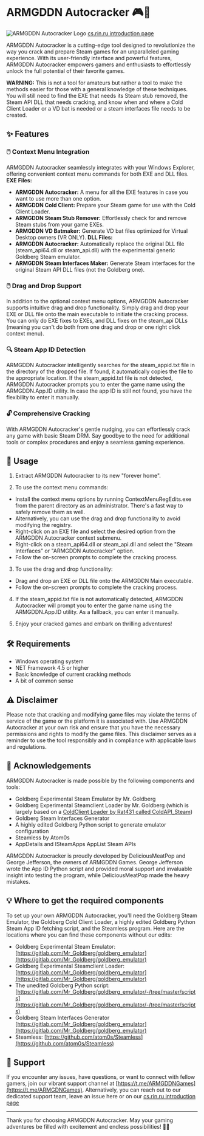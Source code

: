 # ARMGDDN Autocracker 🎮🔧

![ARMGDDN Autocracker Logo](https://github.com/KaladinDMP/ARMGDDN-Autocracker/assets/92135051/ebcf7a21-8e5d-44e2-9165-cb280d8d275c)
[cs.rin.ru introduction page](https://cs.rin.ru/forum/viewtopic.php?f=20&t=141375)

ARMGDDN Autocracker is a cutting-edge tool designed to revolutionize the way you crack and prepare Steam games for an unparalleled gaming experience. With its user-friendly interface and powerful features, ARMGDDN Autocracker empowers gamers and enthusiasts to effortlessly unlock the full potential of their favorite games. 

**WARNING:** This is not a tool for amateurs but rather a tool to make the methods easier for those with a general knowledge of these techniques. You will still need to find the EXE that needs its Steam stub removed, the Steam API DLL that needs cracking, and know when and where a Cold Client Loader or a VD bat is needed or a steam interfaces file needs to be created.

## ✨ Features

### 🖱️ Context Menu Integration
ARMGDDN Autocracker seamlessly integrates with your Windows Explorer, offering convenient context menu commands for both EXE and DLL files.
**EXE Files:**
 - **ARMGDDN Autocracker:** A menu for all the EXE features in case you want to use more than one option.
 - **ARMGDDN Cold Client:** Prepare your Steam game for use with the Cold Client Loader.
 - **ARMGDDN Steam Stub Remover:** Effortlessly check for and remove Steam stubs from your game EXEs.
 - **ARMGDDN VD Batmaker:** Generate VD bat files optimized for Virtual Desktop owners (VR ONLY).
**DLL Files:**
 - **ARMGDDN Autocracker:** Automatically replace the original DLL file (steam_api64.dll or steam_api.dll) with the experimental generic Goldberg Steam emulator.
 - **ARMGDDN Steam Interfaces Maker:** Generate Steam interfaces for the original Steam API DLL files (not the Goldberg one).

### 🖱️ Drag and Drop Support
In addition to the optional context menu options, ARMGDDN Autocracker supports intuitive drag and drop functionality. Simply drag and drop your EXE or DLL file onto the main executable to initiate the cracking process.  You can only do EXE fixes to EXEs, and DLL fixes on the steam_api DLLs (meaning you can't do both from one drag and drop or one right click context menu).

### 🔍 Steam App ID Detection
ARMGDDN Autocracker intelligently searches for the steam_appid.txt file in the directory of the dropped file. If found, it automatically copies the file to the appropriate location. If the steam_appid.txt file is not detected, ARMGDDN Autocracker prompts you to enter the game name using the ARMGDDN.App.ID utility. In case the app ID is still not found, you have the flexibility to enter it manually.

### 🔓 Comprehensive Cracking
With ARMGDDN Autocracker's gentle nudging, you can effortlessly crack any game with basic Steam DRM. Say goodbye to the need for additional tools or complex procedures and enjoy a seamless gaming experience.

## 📖 Usage

1. Extract ARMGDDN Autocracker to its new "forever home".

2. To use the context menu commands:
  - Install the context menu options by running ContextMenuRegEdits.exe from the parent directory as an administrator. There's a fast way to safely remove them as well.
  - Alternatively, you can use the drag and drop functionality to avoid modifying the registry.
  - Right-click on an EXE file and select the desired option from the ARMGDDN Autocracker context submenu.
  - Right-click on a steam_api64.dll or steam_api.dll and select the "Steam Interfaces" or "ARMGDDN Autocracker" option.
  - Follow the on-screen prompts to complete the cracking process.

3. To use the drag and drop functionality:
  - Drag and drop an EXE or DLL file onto the ARMGDDN Main executable.
  - Follow the on-screen prompts to complete the cracking process.

4. If the steam_appid.txt file is not automatically detected, ARMGDDN Autocracker will prompt you to enter the game name using the ARMGDDN.App.ID utility. As a fallback, you can enter it manually.

5. Enjoy your cracked games and embark on thrilling adventures!

## 🛠️ Requirements

- Windows operating system
- NET Framework 4.5 or higher
- Basic knowledge of current cracking methods
- A bit of common sense
## ⚠️ Disclaimer

Please note that cracking and modifying game files may violate the terms of service of the game or the platform it is associated with. Use ARMGDDN Autocracker at your own risk and ensure that you have the necessary permissions and rights to modify the game files. This disclaimer serves as a reminder to use the tool responsibly and in compliance with applicable laws and regulations.

## 🙏 Acknowledgements

ARMGDDN Autocracker is made possible by the following components and tools:

- Goldberg Experimental Steam Emulator by Mr. Goldberg
- Goldberg Experimental Steamclient Loader by Mr. Goldberg (which is largely based on a  [ColdClient Loader by Rat431 called ColdAPI_Steam](https://www.github.com/Rat431/ColdAPI_Steam/releases/latest))
- Goldberg Steam Interfaces Generator
- A highly edited Goldberg Python script to generate emulator configuration
- Steamless by Atom0s
- AppDetails and ISteamApps AppList Steam APIs

ARMGDDN Autocracker is proudly developed by DeliciousMeatPop and George Jefferson, the owners of ARMGDDN Games. George Jefferson wrote the App ID Python script and provided moral support and invaluable insight into testing the program, while DeliciousMeatPop made the heavy mistakes.

## 💡 Where to get the required components
To set up your own ARMGDDN Autocracker, you'll need the Goldberg Steam Emulator, the Goldberg Cold Client Loader, a highly edited Goldberg Python Steam App ID fetching script, and the Steamless program. Here are the locations where you can find these components without our edits:

- Goldberg Experimental Steam Emulator: [https://gitlab.com/Mr_Goldberg/goldberg_emulator](https://gitlab.com/Mr_Goldberg/goldberg_emulator)
- Goldberg Experimental Steamclient Loader: [https://gitlab.com/Mr_Goldberg/goldberg_emulator](https://gitlab.com/Mr_Goldberg/goldberg_emulator)
- The unedited Goldberg Python script: [https://gitlab.com/Mr_Goldberg/goldberg_emulator/-/tree/master/scripts](https://gitlab.com/Mr_Goldberg/goldberg_emulator/-/tree/master/scripts)
- Goldberg Steam Interfaces Generator [https://gitlab.com/Mr_Goldberg/goldberg_emulator](https://gitlab.com/Mr_Goldberg/goldberg_emulator)
- Steamless: [https://github.com/atom0s/Steamless](https://github.com/atom0s/Steamless)

## 🌟 Support

If you encounter any issues, have questions, or want to connect with fellow gamers, join our vibrant support channel at [https://t.me/ARMGDDNGames](https://t.me/ARMGDNGames). Alternatively, you can reach out to our dedicated support team, leave an issue here or on our [cs.rin.ru introduction page](https://cs.rin.ru/forum/viewtopic.php?f=20&t=141375)

---

Thank you for choosing ARMGDDN Autocracker. May your gaming adventures be filled with excitement and endless possibilities! 🚀🎉
